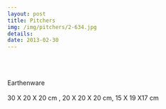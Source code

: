 ```yaml
---
layout: post
title: Pitchers
img: /img/pitchers/2-634.jpg
details:
date: 2013-02-30
---
```


<div class="img_row">
		<a href="{{ site.baseurl }}/img/pitchers/1.jpg"><img class="col three" src="{{ site.baseurl }}/img/pitchers/1.jpg" alt=""></a>
</div>
<div class="img_row">
		<a href="{{ site.baseurl }}/img/pitchers/2-634.jpg"><img class="col three" src="{{ site.baseurl }}/img/pitchers/2-634.jpg" alt=""></a>
</div>
<br/>
<br/>
<br/>
<div class="col three caption">
Earthenware
<br/><br/>
30 X 20 X 20 cm , 20 X 20 X 20 cm, 15 X 19 X17 cm
</div>
